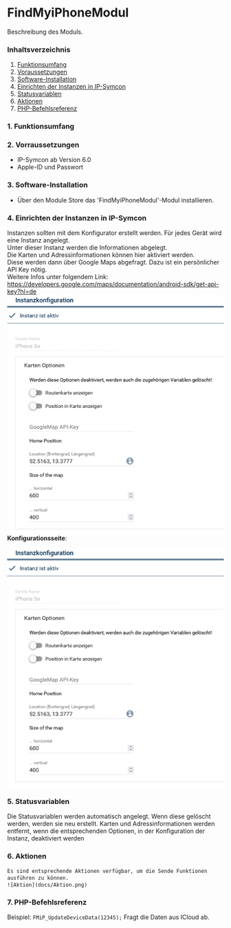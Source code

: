# FindMyiPhoneModul
Beschreibung des Moduls.

### Inhaltsverzeichnis

1. [Funktionsumfang](#1-funktionsumfang)
2. [Voraussetzungen](#2-voraussetzungen)
3. [Software-Installation](#3-software-installation)
4. [Einrichten der Instanzen in IP-Symcon](#4-einrichten-der-instanzen-in-ip-symcon)
5. [Statusvariablen](#5-statusvariablen)
6. [Aktionen](#6-aktionen)
7. [PHP-Befehlsreferenz](#7-php-befehlsreferenz)

### 1. Funktionsumfang

### 2. Vorraussetzungen

- IP-Symcon ab Version 6.0
- Apple-ID und Passwort
### 3. Software-Installation

* Über den Module Store das 'FindMyiPhoneModul'-Modul installieren.

### 4. Einrichten der Instanzen in IP-Symcon

Instanzen sollten mit dem Konfigurator erstellt werden.
	Für jedes Gerät wird eine Instanz angelegt.  
	Unter dieser Instanz werden die Informationen abgelegt.  
	Die Karten und Adressinformationen können hier aktiviert werden.  
	Diese werden dann über Google Maps abgefragt. Dazu ist ein persönlicher API Key nötig.  
	Weitere Infos unter folgendem Link:  
	https://developers.google.com/maps/documentation/android-sdk/get-api-key?hl=de  
	![Instanz](docs/Instanz_Config.png)
__Konfigurationsseite__:

![Instanz](docs/Instanz_Config.png)

### 5. Statusvariablen

Die Statusvariablen werden automatisch angelegt. 
Wenn diese gelöscht werden, werden sie neu erstellt. Karten und Adressinformationen werden entfernt, wenn die entsprechenden Optionen, in der Konfiguration der Instanz, deaktiviert werden

### 6. Aktionen

	Es sind entsprechende Aktionen verfügbar, um die Sende Funktionen ausführen zu können.  
	![Aktion](docs/Aktion.png)  

### 7. PHP-Befehlsreferenz

Beispiel:
`FMiP_UpdateDeviceData(12345);`
Fragt die Daten aus ICloud ab.
